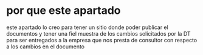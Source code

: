 
# por que este apartado

este apartado lo creo para tener un sitio donde poder publicar el documentos y tener una fiel muestra de los cambios solicitados por la DT para ser entregados a la empresa que nos presta de consultor con respecto a los cambios en el documento